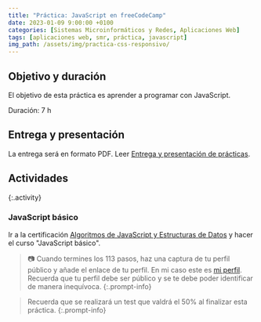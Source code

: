 ```yaml
---
title: "Práctica: JavaScript en freeCodeCamp"
date: 2023-01-09 9:00:00 +0100
categories: [Sistemas Microinformáticos y Redes, Aplicaciones Web]
tags: [aplicaciones web, smr, práctica, javascript]
img_path: /assets/img/practica-css-responsivo/
---
```


## Objetivo y duración

El objetivo de esta práctica es aprender a programar con JavaScript.

Duración: 7 h

## Entrega y presentación

La entrega será en formato PDF. Leer [Entrega y presentación de prácticas](/posts/entrega-presentacion-practicas/).

## Actividades

{:.activity}
### JavaScript básico

Ir a la certificación [Algoritmos de JavaScript y Estructuras de Datos](https://www.freecodecamp.org/espanol/learn/javascript-algorithms-and-data-structures/) y hacer el curso "JavaScript básico".

> 📷 Cuando termines los 113 pasos, haz una captura de tu perfil público y añade el enlace de tu perfil. En mi caso este es [mi perfil](https://www.freecodecamp.org/fccbc40f106-3a04-422a-afc3-e806f616be0b). Recuerda que tu perfil debe ser público y se te debe poder identificar de manera inequívoca.
{:.prompt-info}

> Recuerda que se realizará un test que valdrá el 50% al finalizar esta práctica.
{:.prompt-info}

